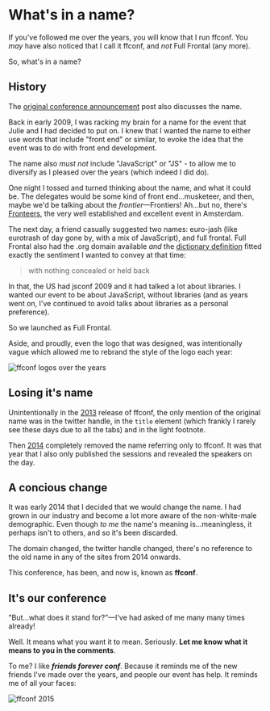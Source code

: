 # What's in a name?

If you've followed me over the years, you will know that I run ffconf. You *may* have also noticed that I call it ffconf, and *not* Full Frontal (any more).

So, what's in a name?

## History

The [original conference announcement](/2009/04/20/full-frontal-javascript-conference#the-name) post also discusses the name.

Back in early 2009, I was racking my brain for a name for the event that Julie and I had decided to put on. I knew that I wanted the name to either use words that include "front end" or similar, to evoke the idea that the event was to do with front end development.

The name also *must not* include "JavaScript" or "JS" - to allow me to diversify as I pleased over the years (which indeed I did do).

One night I tossed and turned thinking about the name, and what it could be. The delegates would be some kind of front end…musketeer, and then, maybe we'd be talking about the *frontier*—Frontiers! Ah…but no, there's [Fronteers](https://fronteers.nl/congres), the very well established and excellent event in Amsterdam.

The next day, a friend casually suggested two names: euro-jash (like eurotrash of day gone by, with a mix of JavaScript), and full frontal. Full Frontal also had the .org domain available *and* the [dictionary definition](https://www.google.co.uk/search?q=define+full+frontal&oq=define+full+frontal&aqs=chrome..69i57.2300j0j7&sourceid=chrome&ie=UTF-8) fitted exactly the sentiment I wanted to convey at that time:

> with nothing concealed or held back

In that, the US had jsconf 2009 and it had talked a lot about libraries. I wanted our event to be about JavaScript, without libraries (and as years went on, I've continued to avoid talks about libraries as a personal preference).

So we launched as Full Frontal.

Aside, and proudly, even the logo that was designed, was intentionally vague which allowed me to rebrand the style of the logo each year:

![ffconf logos over the years](/images/ffconf-logos.png)

## Losing it's name

Unintentionally in the [2013](https://2013.ffconf.org/) release of ffconf, the only mention of the original name was in the twitter handle, in the `title` element (which frankly I rarely see these days due to all the tabs) and in the light footnote.

Then [2014](https://2014.ffconf.org/) completely removed the name referring only to ffconf. It was that year that I also only published the sessions and revealed the speakers on the day.

## A concious change

It was early 2014 that I decided that we would change the name. I had grown in our industry and become a lot more aware of the non-white-male demographic. Even though *to me* the name's meaning is…meaningless, it perhaps isn't to others, and so it's been discarded.

The domain changed, the twitter handle changed, there's no reference to the old name in any of the sites from 2014 onwards.

This conference, has been, and now is, known as **ffconf**.

## It's our conference

"But…what does it stand for?"—I've had asked of me many many times already!

Well. It means what you want it to mean. Seriously. **Let me know what it means to you in the comments**.

To me? I like ***friends forever conf***. Because it reminds me of the new friends I've made over the years, and people our event has help. It reminds me of all your faces:

![ffconf 2015](/images/ffconf-2016.jpg)
